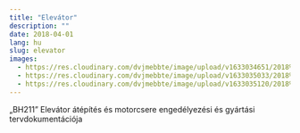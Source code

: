 ```yaml
---
title: "Elevátor"
description: ""
date: 2018-04-01
lang: hu
slug: elevator
images:
  - https://res.cloudinary.com/dvjmebbte/image/upload/v1633034651/2018%20Elev%C3%A1tor/DSCN_2161_masolata_e65c7d60d2.jpg
  - https://res.cloudinary.com/dvjmebbte/image/upload/v1633035033/2018%20Elev%C3%A1tor/IMG_20180424_092807_9fb16d5b6e.jpg
  - https://res.cloudinary.com/dvjmebbte/image/upload/v1633035120/2018%20Elev%C3%A1tor/DSCN_2768_0c0d625ca7.jpg
---
```

„BH211” Elevátor átépítés és motorcsere engedélyezési és gyártási tervdokumentációja

